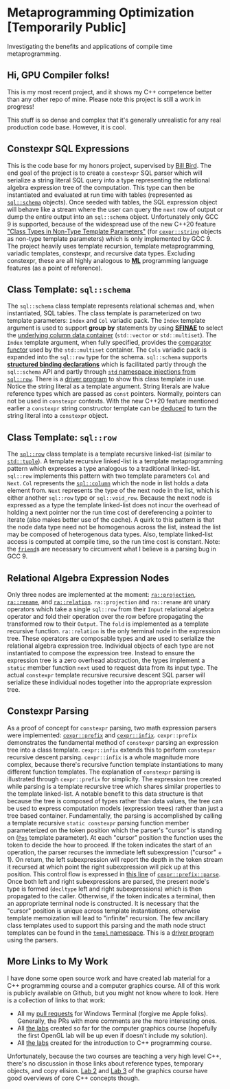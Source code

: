 # Metaprogramming Optimization [Temporarily Public]
Investigating the benefits and applications of compile time metaprogramming.
 
## Hi, GPU Compiler folks!
 
This is my most recent project, and it shows my C++ competence better than any other repo of mine. Please note this project is still a work in progress!

This stuff is so dense and complex that it's generally unrealistic for any real production code base. However, it is cool.

## Constexpr SQL Expressions

This is the code base for my honors project, supervised by [Bill Bird](https://github.com/billbird). The end goal of the project is to create a `constexpr` SQL parser which will serialize a string literal SQL query into a type representing the relational algebra expression tree of the computation. This type can then be instantiated and evaluated at run time with tables (represented as [`sql::schema`](https://github.com/mkitzan/metaprogramming-optimization/blob/master/include/sql/schema.hpp) objects). Once seeded with tables, the SQL expression object will behave like a stream where the user can query the `next` row of output or dump the entire output into an `sql::schema` object. Unfortunately only GCC 9 is supported, because of the widespread use of the new C++20 feature ["Class Types in Non-Type Template Parameters"](http://www.open-std.org/jtc1/sc22/wg21/docs/papers/2018/p0732r2.pdf) (for [`cexpr::string`](https://github.com/mkitzan/metaprogramming-optimization/blob/master/include/cexpr/string.hpp) objects as non-type template parameters) which is only implemented by GCC 9. The project heavily uses template recursion, template metaprogramming, variadic templates, constexpr, and recursive data types. Excluding constexpr, these are all highly analogous to [**ML**](https://en.wikipedia.org/wiki/ML_(programming_language)) programming language features (as a point of reference).

## Class Template: `sql::schema`

The `sql::schema` class template represents relational schemas and, when instantiated, SQL tables. The class template is parameterized on two template parameters: `Index` and `Col` variadic pack. The `Index` template argument is used to support **group by** statements by using [**SFINAE**](https://en.cppreference.com/w/cpp/language/sfinae) to select the [underlying column data container](https://github.com/mkitzan/metaprogramming-optimization/blob/master/include/sql/schema.hpp#L19) (`std::vector` or `std::multiset`). The `Index` template argument, when fully specified, provides the [comparator functor](https://github.com/mkitzan/metaprogramming-optimization/blob/master/include/sql/index.hpp#L14) used by the `std::multiset` container. The `Cols` variadic pack is expanded into the `sql::row` type for the schema. `sql::schema` supports [**structured binding declarations**](https://en.cppreference.com/w/cpp/language/structured_binding) which is facilitated partly through the `sql::schema` API and partly through [`std` namespace injections from `sql::row`](https://github.com/mkitzan/metaprogramming-optimization/blob/master/include/sql/row.hpp#L122). There is a [driver program](https://github.com/mkitzan/metaprogramming-optimization/blob/master/resources/sql/table_test.cpp) to show this class template in use. Notice the string literal as a template argument. String literals are lvalue reference types which are passed as `const` pointers. Normally, pointers can not be used in `constexpr` contexts. With the new C++20 feature mentioned earlier a `constexpr` string constructor template can be [deduced](https://en.cppreference.com/w/cpp/language/class_template_argument_deduction) to turn the string literal into a `constexpr` object.

## Class Template: `sql::row`

The [`sql::row`](https://github.com/mkitzan/metaprogramming-optimization/blob/master/include/sql/row.hpp) class template is a template recursive linked-list (similar to [`std::tuple`](https://en.cppreference.com/w/cpp/utility/tuple)). A template recursive linked-list is a template metaprogramming pattern which expresses a type analogous to a traditional linked-list. `sql::row` implements this pattern with two template parameters `Col` and `Next`. `Col` represents the [`sql::column`](https://github.com/mkitzan/metaprogramming-optimization/blob/master/include/sql/column.hpp) which the node in list holds a data element from. `Next` represents the type of the next node in the list, which is either another `sql::row` type or `sql::void_row`. Because the next node is expressed as a type the template linked-list does not incur the overhead of holding a next pointer nor the run time cost of dereferencing a pointer to iterate (also makes better use of the cache). A quirk to this pattern is that the node data type need not be homogenous across the list, instead the list may be composed of heterogenous data types. Also, template linked-list access is computed at compile time, so the run time cost is constant. Note: the [`friend`](https://github.com/mkitzan/metaprogramming-optimization/blob/master/include/sql/row.hpp#L26)s are necessary to circumvent what I believe is a parsing bug in GCC 9.

## Relational Algebra Expression Nodes

Only three nodes are implemented at the moment: [`ra::projection`](https://github.com/mkitzan/metaprogramming-optimization/blob/master/include/ra/projection.hpp), [`ra::rename`](https://github.com/mkitzan/metaprogramming-optimization/blob/master/include/ra/rename.hpp), and [`ra::relation`](https://github.com/mkitzan/metaprogramming-optimization/blob/master/include/ra/relation.hpp). `ra::projection` and `ra::rename` are unary operators which take a single `sql::row` from their `Input` relational algebra operator and fold their operation over the row before propagating the transformed row to their `Output`. The `fold` is implemented as a template recursive function. `ra::relation` is the only terminal node in the expression tree. These operators are composable types and are used to serialize the relational algebra expression tree. Individual objects of each type are not instantiated to compose the expression tree. Instead to ensure the expression tree is a zero overhead abstraction, the types implement a `static` member function `next` used to request data from its input type. The actual `constexpr` template recursive recursive descent SQL parser will serialize these individual nodes together into the appropriate expression tree.

## Constexpr Parsing

As a proof of concept for `constexpr` parsing, two math expression parsers were implemented: [`cexpr::prefix`](https://github.com/mkitzan/metaprogramming-optimization/blob/master/include/cexpr/prefix.hpp) and [`cexpr::infix`](https://github.com/mkitzan/metaprogramming-optimization/blob/master/include/cexpr/infix.hpp). `cexpr::prefix` demonstrates the fundamental method of `constexpr` parsing an expression tree into a class template. `cexpr::infix` extends this to perform `constepxr` recursive descent parsing. `cexpr::infix` is a whole magnitude more complex, because there's recursive function template instantiations to many different function templates. The explanation of `constexpr` parsing is illustrated through `cexpr::prefix` for simplicity. The expression tree created while parsing is a template recursive tree which shares similar properties to the template linked-list. A notable benefit to this data structure is that because the tree is composed of types rather than data values, the tree can be used to express computation models (expression trees) rather than just a tree based container. Fundamentally, the parsing is accomplished by calling a template recursive `static constexpr` parsing function member parameterized on the token position which the parser's "cursor" is standing on ([`Pos`](https://github.com/mkitzan/metaprogramming-optimization/blob/master/include/cexpr/prefix.hpp#L39) template parameter). At each "cursor" position the function uses the token to decide the how to proceed. If the token indicates the start of an operation, the parser recurses the immediate left subexpression ("cursor" + 1). On return, the left subexpression will report the depth in the token stream it recursed at which point the right subexpression will pick up at this position. This control flow is expressed in [this line](https://github.com/mkitzan/metaprogramming-optimization/blob/master/include/cexpr/prefix.hpp#L47) of [`cexpr::prefix::parse`](https://github.com/mkitzan/metaprogramming-optimization/blob/master/include/cexpr/prefix.hpp#L40). Once both left and right subexpressions are parsed, the present node's type is formed (`decltype` left and right subexpressions) which is then propagated to the caller. Otherwise, if the token indicates a terminal, then an appropriate terminal node is constructed. It is necessary that the "cursor" position is unique across template instantiations, otherwise template memoization will lead to "infinite" recursion. The few ancillary class templates used to support this parsing and the math node struct templates can be found in the [`templ` namespace](https://github.com/mkitzan/metaprogramming-optimization/tree/master/include/templ). This is a [driver program](https://github.com/mkitzan/metaprogramming-optimization/blob/master/resources/parser/equation.cpp) using the parsers.

## More Links to My Work

I have done some open source work and have created lab material for a C++ programming course and a computer graphics course. All of this work is publicly available on Github, but you might not know where to look. Here is a collection of links to that work:

- All my [pull requests](https://github.com/microsoft/terminal/pulls?q=is%3Apr+author%3Amkitzan+is%3Aclosed) for Windows Terminal (forgive me Apple folks). Generally, the PRs with more comments are the more interesting ones.
- All [the labs](https://github.com/marovira/csc305_spring2020_labs/tree/master/labs) created so far for the computer graphics course (hopefully the first OpenGL lab will be up even if doesn't include my solution).
- All [the labs](https://github.com/billbird/116f19_Labs) created for the introduction to C++ programming course.

Unfortunately, because the two courses are teaching a very high level C++, there's no discussion in those links about reference types, temporary objects, and copy elision. [Lab 2](https://github.com/marovira/csc305_spring2020_labs/tree/master/labs/lab02_sphere#c-classes-and-structs) and [Lab 3](https://github.com/marovira/csc305_spring2020_labs/tree/master/labs/lab03_camera#c-object-oriented-programming) of the graphics course have good overviews of core C++ concepts though.
